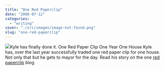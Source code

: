 ```yaml
---
title: "One Red Paperclip"
date: "2006-07-12"
categories: 
  - "writing"
cover: "./src/images/image-not-found.png"
slug: "one-red-paperclip"
---
```


[![](/images/186598669_1199a09f46_m.jpg)](http://flickr.com/photos/36002228@N00/186598669 "DSC_1130")Kyle has finally done it. One Red Paper Clip One Year One House Kyle has, over the last year successfully traded one red paper clip for one house. Not only that but he gets to mayor for the day. Read his story on the one [red paperclip](http://oneredpaperclip.blogspot.com/) blog
